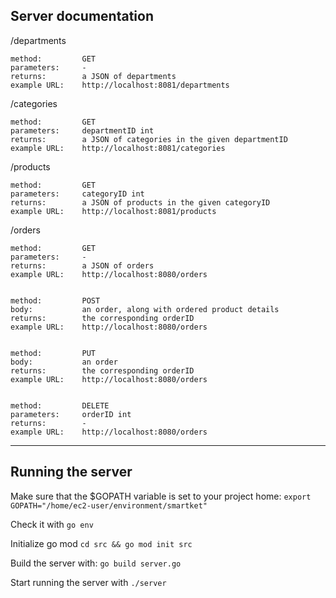 Server documentation
------------------

/departments
    
    method:         GET
    parameters:     -
    returns:        a JSON of departments
    example URL:    http://localhost:8081/departments


/categories
    
    method:         GET
    parameters:     departmentID int
    returns:        a JSON of categories in the given departmentID
    example URL:    http://localhost:8081/categories


/products
    
    method:         GET
    parameters:     categoryID int
    returns:        a JSON of products in the given categoryID
    example URL:    http://localhost:8081/products


/orders
    
    method:         GET
    parameters:     -
    returns:        a JSON of orders
    example URL:    http://localhost:8080/orders
    

    method:         POST
    body:           an order, along with ordered product details
    returns:        the corresponding orderID
    example URL:    http://localhost:8080/orders
    

    method:         PUT
    body:           an order
    returns:        the corresponding orderID
    example URL:    http://localhost:8080/orders
    

    method:         DELETE
    parameters:     orderID int
    returns:        -
    example URL:    http://localhost:8080/orders
    
------------------
 
Running the server
------------------

Make sure that the $GOPATH variable is set to your project home: `export GOPATH="/home/ec2-user/environment/smartket"`

Check it with `go env`

Initialize go mod `cd src && go mod init src`

Build the server with: `go build server.go`

Start running the server with `./server`
